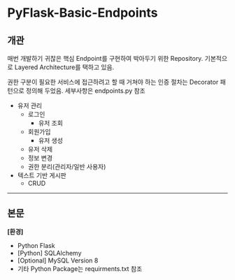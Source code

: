 # PyFlask-Basic-Endpoints
## 개관
매번 개발하기 귀찮은 핵심 Endpoint를 구현하여 박아두기 위한 Repository.
기본적으로 Layered Architecture를 택하고 있음.

권한 구분이 필요한 서비스에 접근하려고 할 때 거쳐야 하는 인증 절차는
Decorator 패턴으로 정의해 두었음.
세부사항은 endpoints.py 참조

- 유저 관리
    - 로그인
        - 유저 조회
    - 회원가입
        - 유저 생성
    - 유저 삭제
    - 정보 변경
    - 권한 분리(관리자/일반 사용자)
- 텍스트 기반 게시판
    - CRUD
---
## 본문
**[환경]**
- Python Flask
- [Python] SQLAlchemy
- [Optional] MySQL Version 8
- 기타 Python Package는 requirments.txt 참조
